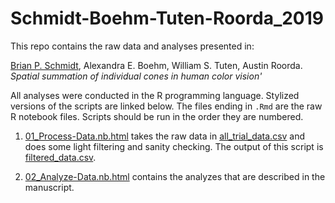 
# Schmidt-Boehm-Tuten-Roorda_2019

This repo contains the raw data and analyses presented in:

[Brian P. Schmidt](https://bps10.github.io), Alexandra E. Boehm, William S. Tuten, Austin Roorda. _Spatial summation of individual cones in human color vision'_ 

All analyses were conducted in the R programming language. Stylized versions of the scripts are linked below. The files ending in `.Rmd` are the raw R notebook files. Scripts should be run in the order they are numbered.

1. [01_Process-Data.nb.html](https://bps10.github.io/static/01_Process-Data.nb.html) takes the raw data in [all_trial_data.csv](all_trial_data.csv) and does some light filtering and sanity checking. The output of this script is [filtered_data.csv](filtered_data.csv).

2. [02_Analyze-Data.nb.html](https://bps10.github.io/static/02_Analyze-Data.nb.html) contains the analyzes that are described in the manuscript.

